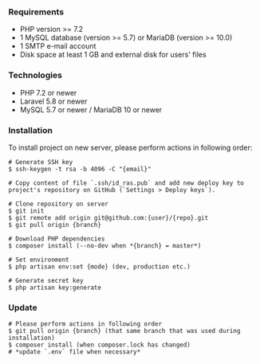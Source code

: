### Requirements

* PHP version >= 7.2
* 1 MySQL database (version >= 5.7) or MariaDB (version >= 10.0)
* 1 SMTP e-mail account
* Disk space at least 1 GB and external disk for users' files

### Technologies

* PHP 7.2 or newer
* Laravel 5.8 or newer
* MySQL 5.7 or newer / MariaDB 10 or newer

### Installation

To install project on new server, please perform actions in following order:

```$xslt
# Generate SSH key
$ ssh-keygen -t rsa -b 4096 -C "{email}"

# Copy content of file `.ssh/id_ras.pub` and add new deploy key to project's repository on GitHub (`Settings > Deploy keys`).

# Clone repository on server
$ git init
$ git remote add origin git@github.com:{user}/{repo}.git
$ git pull origin {branch}

# Download PHP dependencies
$ composer install (--no-dev when *{branch} = master*)

# Set environment
$ php artisan env:set {mode} (dev, production etc.)

# Generate secret key
$ php artisan key:generate

```

### Update

```$xslt
# Please perform actions in following order
$ git pull origin {branch} (that same branch that was used during installation)
$ composer install (when composer.lock has changed)
# *update `.env` file when necessary*
```
